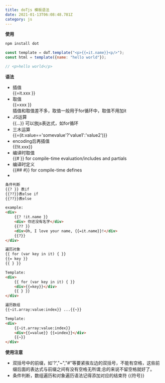 ```yaml
---
title: doTjs 模板语法
date: 2021-01-13T06:08:48.781Z
category: js
---
```

<!--StartFragment-->

**使用**

```javascript
npm install dot

const template = doT.template("<p>{{=it.name}}<p/>");
const html = template({name: "hello world"});

// <p>hello world</p>
```

**语法**

* 插值\
  {{=it.xxx }}
* 取值\
  {{=xxx }}\
  插值和取值差不多，取值一般用于for循环中，取值不用加it
* JS运算\
  {{...}} 可以放js表达式，如for循环
* 三木运算\
  {{=(it.value=='somevalue'?'value1':'value2')}}
* encoding后再插值\
  {{!it.xxx}}
* 编译时取值\
  {{# }} for compile-time evaluation/includes and partials
* 编译时定义\
  {{## #}} for compile-time defines
*

```html
条件判断
{{? }} 表if
{{??}}表else if
{{??}}表else

example:
<div>
    {{? !it.name }}
    <div> 你还没有名字</div>
    {{?? }}
    <div>Oh, I love your name, {{=it.name}}!</div>
    {{?}}
</div>
```

```html
遍历对象
{{ for (var key in it) { }}
{{= key }}
{{ } }}

Template:
<div>
    {{ for (var key in it) { }}
    <div>{{=key}}</div>
    {{ } }}
</div>
```

```html
遍历数组
{{~it.array:value:index}} ...{{~}}

Template:
<div>
    {{~it.array:value:index}}
    <div>{{=value}} {{=index}}</div>
    {{~}}
</div>
```

**使用注意**

* 双括号中的前缀，如'?',"~","#"等要紧挨左边的双括号，不能有空格，这些前缀后面的表达式与前缀之间有没有空格无所谓;总的来说不留空格就好了。
* 条件判断，数组遍历和对象遍历语法记得添加对应的结束符 {{符号}}

<!--EndFragment-->